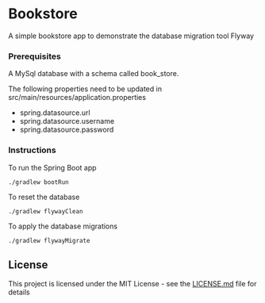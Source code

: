 # Bookstore

A simple bookstore app to demonstrate the database migration tool Flyway


### Prerequisites

A MySql database with a schema called book_store.

The following properties need to be updated in src/main/resources/application.properties

- spring.datasource.url
- spring.datasource.username
- spring.datasource.password

### Instructions

To run the Spring Boot app

```
./gradlew bootRun
```

To reset the database

```
./gradlew flywayClean
```

To apply the database migrations

```
./gradlew flywayMigrate
```


## License

This project is licensed under the MIT License - see the [LICENSE.md](LICENSE.md) file for details
